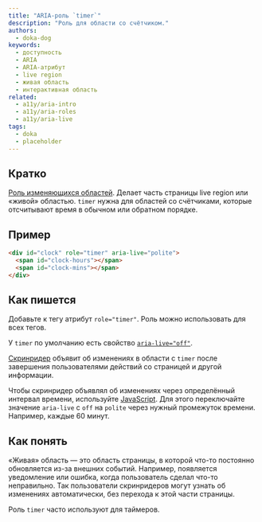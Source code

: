 ```yaml
---
title: "ARIA-роль `timer`"
description: "Роль для области со счётчиком."
authors:
  - doka-dog
keywords:
  - доступность
  - ARIA
  - ARIA-атрибут
  - live region
  - живая область
  - интерактивная область
related:
  - a11y/aria-intro
  - a11y/aria-roles
  - a11y/aria-live
tags:
  - doka
  - placeholder
---
```


## Кратко

[Роль изменяющихся областей](/a11y/aria-roles/#roli-izmenyayushchihsya-oblastey). Делает часть страницы live region или «живой» областью. `timer` нужна для областей со счётчиками, которые отсчитывают время в обычном или обратном порядке.

## Пример

```html
<div id="clock" role="timer" aria-live="polite">
  <span id="clock-hours"></span>
  <span id="clock-mins"></span>
</div>
```

## Как пишется

Добавьте к тегу атрибут `role="timer"`. Роль можно использовать для всех тегов.

У `timer` по умолчанию есть свойство [`aria-live="off"`](/a11y/aria-live/).

[Скринридер](/a11y/screenreaders/) объявит об изменениях в области с `timer` после завершения пользователями действий со страницей и другой информации.

Чтобы скринридер объявлял об изменениях через определённый интервал времени, используйте [JavaScript](/js/). Для этого переключайте значение `aria-live` c `off` на `polite` через нужный промежуток времени. Например, каждые 60 минут.

## Как понять

«Живая» область — это область страницы, в которой что-то постоянно обновляется из-за внешних событий. Например, появляется уведомление или ошибка, когда пользователь сделал что-то неправильно. Так пользователи скринридеров могут узнать об изменениях автоматически, без перехода к этой части страницы.

Роль `timer` часто используют для таймеров.
